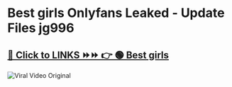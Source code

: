 
 # Best girls Onlyfans Leaked - Update Files jg996

## <h2><a href="https://clipsfans.com/Best_girls&ref=git">🔗 Click to LINKS ⏩⏩ 👉 🟢 Best girls </a></h2>

<a href="https://clipsfans.com/Best_girls&ref=git" rel="nofollow" data-target="animated-image.originalLink"><img src="https://i.ibb.co.com/xMMVF88/686577567.gif" alt="Viral Video Original" style="max-width: 100%; display: inline-block;" data-target="animated-image.originalImage"></a>


